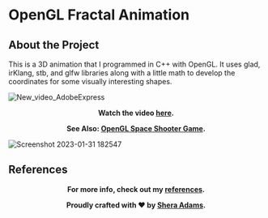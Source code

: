 # OpenGL Fractal Animation

## About the Project

This is a 3D animation that I programmed in C++ with OpenGL. It uses glad, irKlang, stb, and glfw libraries along with a little math to develop the coordinates for some visually interesting shapes. 

![New_video_AdobeExpress](https://github.com/sheraadams/OpenGL-Fractal-Animation/assets/110789514/04d3e42c-2101-4901-847f-75de8d4c4011)

<div style="text-align: center;">
  <p><strong>Watch the video <a href="https://youtu.be/IUwRo-ozt9M" target="_blank">here</a>.</strong></p>
</div>

<div style="text-align: center;">
  <p><strong>See Also: <a href="https://github.com/sheraadams/Space-Shooter-Game" target="_blank">OpenGL Space Shooter Game</a>.</strong></p>
</div>

![Screenshot 2023-01-31 182547](https://user-images.githubusercontent.com/110789514/216044820-3bd3033f-c45e-4bf2-8efe-f7e835b7b861.png)

## References

<div style="text-align: center;">
  <p><strong>For more info, check out my <a href="https://github.com/sheraadams/OpenGL-Fractal-Animation/edit/main/references.md" target="_blank">references</a>.</strong></p>
</div>

<div style="text-align: center;">
  <p><strong>Proudly crafted with ❤️ by <a href="https://github.com/sheraadams" target="_blank">Shera Adams</a>.</strong></p>
</div>
